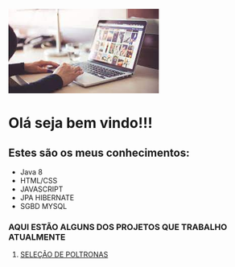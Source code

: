 ![OLÁ!](https://github.com/Michael365-Soares/Michael365-Soares/blob/main/download.jpg)   

# Olá seja bem vindo!!!  
## Estes são os meus conhecimentos:

* Java 8
* HTML/CSS
* JAVASCRIPT
* JPA HIBERNATE
* SGBD MYSQL  

### **AQUI ESTÃO ALGUNS DOS PROJETOS QUE TRABALHO ATUALMENTE**  
1. [SELEÇÃO DE POLTRONAS](https://github.com/Michael365-Soares/seleciona_poltronas.git)
